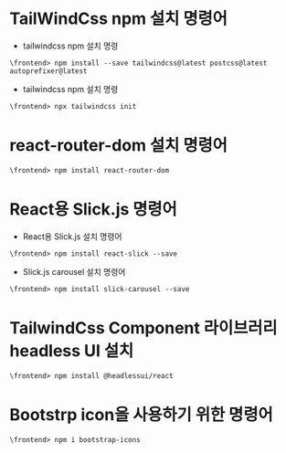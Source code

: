 # TailWindCss npm 설치 명령어
- tailwindcss npm 설치 명령

```
\frontend> npm install --save tailwindcss@latest postcss@latest autoprefixer@latest 
```

- tailwindcss npm 설치 명령
``` 
\frontend> npx tailwindcss init
```
# react-router-dom 설치 명령어
```
\frontend> npm install react-router-dom
```

# React용 Slick.js 명령어
- React용 Slick.js 설치 명령어
```
\frontend> npm install react-slick --save
```

- Slick.js carousel 설치 명령어
```
\frontend> npm install slick-carousel --save
```

# TailwindCss Component 라이브러리 headless UI 설치
```
\frontend> npm install @headlessui/react
```

# Bootstrp icon을 사용하기 위한 명령어
```
\frontend> npm i bootstrap-icons
```